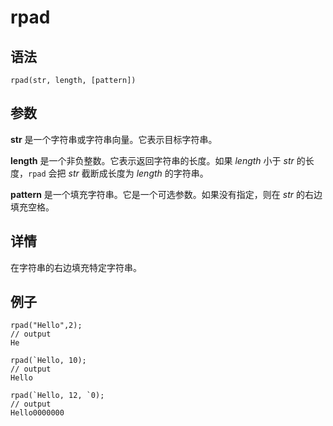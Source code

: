 # rpad

## 语法

`rpad(str, length, [pattern])`

## 参数

**str** 是一个字符串或字符串向量。它表示目标字符串。

**length** 是一个非负整数。它表示返回字符串的长度。如果 *length* 小于 *str*
的长度，`rpad` 会把 *str* 截断成长度为 *length* 的字符串。

**pattern** 是一个填充字符串。它是一个可选参数。如果没有指定，则在 *str* 的右边填充空格。

## 详情

在字符串的右边填充特定字符串。

## 例子

```
rpad("Hello",2);
// output
He

rpad(`Hello, 10);
// output
Hello

rpad(`Hello, 12, `0);
// output
Hello0000000
```

